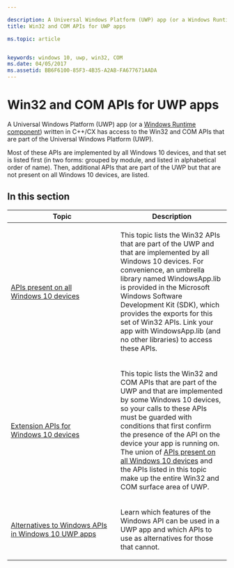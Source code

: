 ```yaml
---

description: A Universal Windows Platform (UWP) app (or a Windows Runtime component) written in C++/CX has access to the Win32 and COM APIs that are part of the Universal Windows Platform (UWP).
title: Win32 and COM APIs for UWP apps

ms.topic: article


keywords: windows 10, uwp, win32, COM
ms.date: 04/05/2017
ms.assetid: BB6F6100-85F3-4B35-A2AB-FA677671AADA
---
```


# Win32 and COM APIs for UWP apps
A Universal Windows Platform (UWP) app (or a [Windows Runtime component](https://docs.microsoft.com/en-us/windows/uwp/winrt-components/)) written in C++/CX has access to the Win32 and COM APIs that are part of the Universal Windows Platform (UWP).

Most of these APIs are implemented by all Windows 10 devices, and that set is listed first (in two forms: grouped by module, and listed in alphabetical order of name). Then, additional APIs that are part of the UWP but that are not present on all Windows 10 devices, are listed.

## In this section


<table>
<colgroup>
<col width="50%" />
<col width="50%" />
</colgroup>
<thead>
<tr class="header">
<th>Topic</th>
<th>Description</th>
</tr>
</thead>
<tbody>
<tr class="odd">
<td><p><a href="win32-apis.md">APIs present on all Windows 10 devices</a> </p></td>
<td><p>This topic lists the Win32 APIs that are part of the UWP and that are implemented by all Windows 10 devices. For convenience, an umbrella library named WindowsApp.lib is provided in the Microsoft Windows Software Development Kit (SDK), which provides the exports for this set of Win32 APIs. Link your app with WindowsApp.lib (and no other libraries) to access these APIs.</p></td>
</tr>
<tr class="even">
<td><p><a href="win32-extension-apis.md">Extension APIs for Windows 10 devices</a> </p></td>
<td><p>This topic lists the Win32 and COM APIs that are part of the UWP and that are implemented by some Windows 10 devices, so your calls to these APIs must be guarded with conditions that first confirm the presence of the API on the device your app is running on. The union of <a href="win32-apis.md">APIs present on all Windows 10 devices</a>  and the APIs listed in this topic make up the entire Win32 and COM surface area of UWP.</p></td>
</tr>
<tr class="odd">
<td><p><a href="alternatives-to-windows-apis-uwp.md">Alternatives to Windows APIs in Windows 10 UWP apps</a> </p></td>
<td><p>Learn which features of the Windows API can be used in a UWP app and which APIs to use as alternatives for those that cannot.</p></td>
</tr>
</tbody>
</table>

 

 

 



